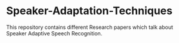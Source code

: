 # Speaker-Adaptation-Techniques
This repository contains different Research papers which talk about Speaker Adaptive Speech Recognition.
